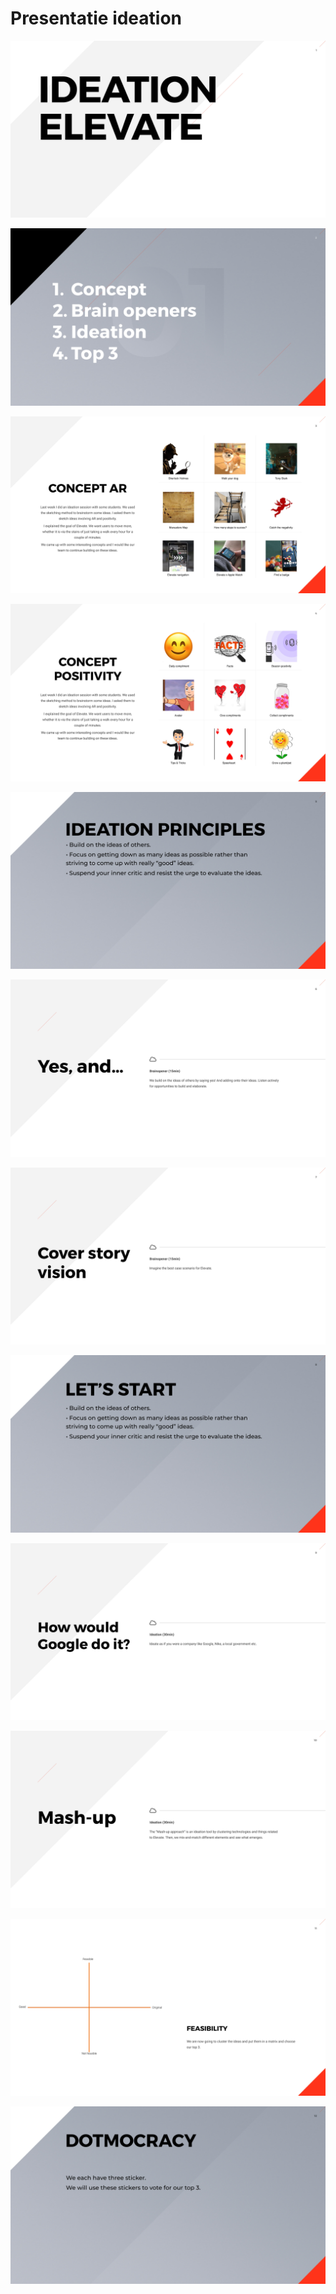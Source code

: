 # Presentatie ideation

![Afbeelding \[..\]](../.gitbook/assets/0001.jpg)

![Afbeelding \[..\]](../.gitbook/assets/0002%20%281%29.jpg)

![Afbeelding \[..\]](../.gitbook/assets/0003.jpg)

![Afbeelding \[..\]](../.gitbook/assets/0004.jpg)

![Afbeelding \[..\]](../.gitbook/assets/0005.jpg)

![Afbeelding \[..\]](../.gitbook/assets/0006%20%281%29.jpg)

![Afbeelding \[..\]](../.gitbook/assets/0007.jpg)

![Afbeelding \[..\]](../.gitbook/assets/0008.jpg)

![Afbeelding \[..\]](../.gitbook/assets/0009%20%281%29.jpg)

![Afbeelding \[..\]](../.gitbook/assets/0010.jpg)

![Afbeelding \[..\]](../.gitbook/assets/0011%20%281%29.jpg)

![Afbeelding \[..\]](../.gitbook/assets/0012.jpg)



